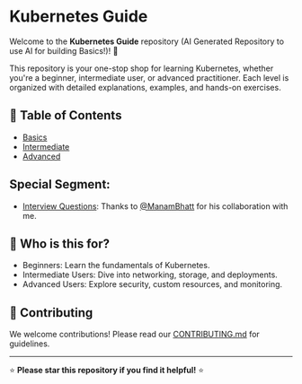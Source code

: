 # Kubernetes Guide

Welcome to the **Kubernetes Guide** repository (AI Generated Repository to use AI for building Basics!)! 🚀

This repository is your one-stop shop for learning Kubernetes, whether you're a beginner, intermediate user, or advanced practitioner. Each level is organized with detailed explanations, examples, and hands-on exercises.

## 📖 Table of Contents
- [Basics](./basics/)
- [Intermediate](./intermediate/)
- [Advanced](./advanced/)

## Special Segment: 
- [Interview Questions](./interview-questions/): Thanks to [@ManamBhatt](https://github.com/ManamBhatt)  for his collaboration with me.

## 🎯 Who is this for?
- Beginners: Learn the fundamentals of Kubernetes.
- Intermediate Users: Dive into networking, storage, and deployments.
- Advanced Users: Explore security, custom resources, and monitoring.

## 🤝 Contributing
We welcome contributions! Please read our [CONTRIBUTING.md](./CONTRIBUTING.md) for guidelines.

---

⭐ **Please star this repository if you find it helpful!** ⭐

